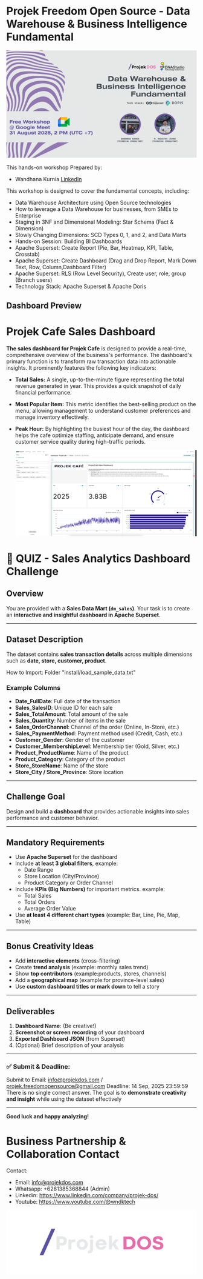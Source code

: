 # Projek Freedom Open Source - Data Warehouse & Business Intelligence Fundamental

 ![Alt text](https://github.com/projekdos/dwhbi_workshop_superset_doris_batch1/blob/main/image/header.png)

This hands-on workshop Prepared by:
- Wandhana Kurnia [LinkedIn](https://www.linkedin.com/in/wandhanakurnia/)

This workshop is designed to cover the fundamental concepts, including:
 - Data Warehouse Architecture using Open Source technologies
 - How to leverage a Data Warehouse for businesses, from SMEs to Enterprise
 - Staging in 3NF and Dimensional Modeling: Star Schema (Fact & Dimension)
 - Slowly Changing Dimensions: SCD Types 0, 1, and 2, and Data Marts
 - Hands-on Session: Building BI Dashboards
 - Apache Superset: Create Report (Pie, Bar, Heatmap, KPI, Table, Crosstab)
 - Apache Superset: Create Dashboard (Drag and Drop Report, Mark Down Text, Row, Column,Dashboard Filter)
 - Apache Superset: RLS (Row Level Security), Create user, role, group (Branch users)
 - Technology Stack: Apache Superset & Apache Doris

## Dashboard Preview

# Projek Cafe Sales Dashboard

**The sales dashboard for Projek Cafe** is designed to provide a real-time, comprehensive overview of the business's performance. The dashboard's primary function is to transform raw transaction data into actionable insights. It prominently features the following key indicators:

* **Total Sales:** A single, up-to-the-minute figure representing the total revenue generated in year. This provides a quick snapshot of daily financial performance.
* **Most Popular Item:** This metric identifies the best-selling product on the menu, allowing management to understand customer preferences and manage inventory effectively.
* **Peak Hour:** By highlighting the busiest hour of the day, the dashboard helps the cafe optimize staffing, anticipate demand, and ensure customer service quality during high-traffic periods.

  ![Alt text](https://github.com/projekdos/dwhbi_workshop_superset_doris_batch1/blob/main/image/dashboard-preview.png)

# 🚀 QUIZ - Sales Analytics Dashboard Challenge

## **Overview**
You are provided with a **Sales Data Mart (`dm_sales`)**. Your task is to create an **interactive and insightful dashboard in Apache Superset**.

---

## **Dataset Description**
The dataset contains **sales transaction details** across multiple dimensions such as **date, store, customer, product**.

How to Import: Folder "install/load_sample_data.txt"

### **Example Columns**
- **Date_FullDate**: Full date of the transaction
- **Sales_SalesID**: Unique ID for each sale
- **Sales_TotalAmount**: Total amount of the sale
- **Sales_Quantity**: Number of items in the sale
- **Sales_OrderChannel**: Channel of the order (Online, In-Store, etc.)
- **Sales_PaymentMethod**: Payment method used (Credit, Cash, etc.)
- **Customer_Gender**: Gender of the customer
- **Customer_MembershipLevel**: Membership tier (Gold, Silver, etc.)
- **Product_ProductName**: Name of the product
- **Product_Category**: Category of the product
- **Store_StoreName**: Name of the store
- **Store_City / Store_Province**: Store location

---

## **Challenge Goal**
Design and build a **dashboard** that provides actionable insights into sales performance and customer behavior.

---

## **Mandatory Requirements**
- Use **Apache Superset** for the dashboard
- Include **at least 3 global filters**, example:
  - Date Range
  - Store Location (City/Province)
  - Product Category or Order Channel
- Include **KPIs (Big Numbers)** for important metrics. example:
  - Total Sales
  - Total Orders
  - Average Order Value
- Use **at least 4 different chart types** (example: Bar, Line, Pie, Map, Table)

---

## **Bonus Creativity Ideas**
- Add **interactive elements** (cross-filtering)
- Create **trend analysis** (example: monthly sales trend)
- Show **top contributors** (example:products, stores, channels)
- Add a **geographical map** (example:for province-level sales)
- Use **custom dashboard titles or mark down** to tell a story

---

## **Deliverables**
1. **Dashboard Name**: (Be creative!)
2. **Screenshot or screen recording** of your dashboard
3. **Exported Dashboard JSON** (from Superset)
4. (Optional) Brief description of your analysis

---

### ✅ Submit & Deadline:
Submit to Email: info@projekdos.com / projek.freedomopensource@gmail.com
Deadline: 14 Sep, 2025 23:59:59
There is no single correct answer. The goal is to **demonstrate creativity and insight** while using the dataset effectively

---

**Good luck and happy analyzing!**

# Business Partnership & Collaboration Contact

Contact:
 - Email: info@projekdos.com
 - Whatsapp: +6281385368844 (Admin)
 - Linkedin: https://www.linkedin.com/company/projek-dos/
 - Youtube: https://www.youtube.com/@wndktech

 ![Alt text](https://github.com/projekdos/dwhbi_workshop_superset_doris_batch1/blob/main/image/projeckDos2-fullcolor-white.png)
